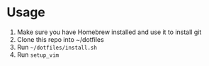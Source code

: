Usage
==================
1. Make sure you have Homebrew installed and use it to install git
2. Clone this repo into ~/dotfiles
3. Run `~/dotfiles/install.sh`
4. Run `setup_vim`

